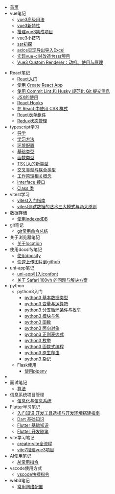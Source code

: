 * [首页](/README)    <!-- 对应 README.md -->
* vue笔记 <!-- 对应 articles/vue -->
	- [vue3高级用法](articles/vue/vue高级用法)
	- [vue3新特性](articles/vue/vue3新特性.md)
	- [搭建vue3集成项目](articles/vue/搭建vue3集成项目.md)
	- [vue3小技巧](articles/vue/vue3小技巧)
	- [ssr初探](/articles/vue/ssr初探)
	- [axios实现导出导入Excel](/articles/vue/axios实现导出导入Excel)
	- [实现vue-cli4改造为ssr项目](/articles/vue/实现vue-cli4改造为ssr项目)
	- [Vue3 Custom Renderer：动机、使用与原理](/articles/vue/Vue3CustomRenderer：动机、使用与原理)
- React笔记 <!-- 对应 articles/react -->
	- [React入门](/articles/react/React入门)
	- [使用 Create React App](/articles/react/使用%20Create%20React%20App)
	- [使用 Commit Lint 和 Husky 规范化 Git 提交信息](/articles/react/使用%20Commit%20Lint%20和%20Husky%20规范化%20Git%20提交信息)
	- [JSX的使用](/articles/react/JSX的使用)
	- [React Hooks](/articles/react/React%20Hooks)
	- [在 React 中使用 CSS 样式](/articles/react/在%20React%20中使用%20CSS%20样式)
	- [React表单组件](/articles/react/React表单组件)
	- [Redux状态管理](/articles/react/Redux状态管理)
- typescript学习 <!-- 对应 articles/typescript -->
	- [导学](articles/typescript/导学.md)
	- [学习方法](articles/typescript/01-学习方法.md)
	- [环境配置](articles/typescript/02-环境配置.md)
	- [基础类型](articles/typescript/03-基础类型.md)
	- [函数类型](articles/typescript/04-函数类型.md)
	- [TS引入的新类型](articles/typescript/05-TS引入的新类型.md)
	- [交叉类型与联合类型](articles/typescript/06-交叉类型与联合类型.md)
	- [工作原理相关概念](articles/typescript/07-工作原理相关概念.md)
	- [Interface 接口](articles/typescript/08-Interface接口.md)
	- [Class 类](articles/typescript/09-Class类.md)
- vitest学习
	- [vitest入门指南](articles/vitest/01-vitest入门指南.md)
	- [vitest测试数据的艺术三大模式与两大原则](articles/vitest/02-vitest测试数据的艺术三大模式与两大原则.md)
- 数据存储
	- [使用indexedDB](articles/storage/使用indexedDB)
- git笔记 <!-- 对应 articles/git -->
	- [git常用命令总结](articles/git/git常用命令总结)
- 关于浏览器笔记<!-- 对应 articles/browser -->
	- [关于location](articles/browser/关于location)
- 使用docsify笔记<!-- 对应 articles/docsify -->
	- [使用docsify](articles/docsify/使用docsify)
	- [快速上传图片到github](articles/docsify/快速上传图片到github)
- uni-app笔记
	- [uni-app引入iconfont](articles/uni-app/uni-app引入iconfont)
	- [关于 Safari 100vh 的问题与解决方案](articles/uni-app/关于Safari100vh的问题与解决方案)
- python<!-- 对应 articles/python -->
	- python3入门
		- [python3 基本数据类型](articles/python/python3入门/python3%20基本数据类型.md)
		- [python3 变量与运算符](articles/python/python3入门/python3%20变量与运算符.md)
		- [python3 分支循环条件与枚举](articles/python/python3入门/python3%20分支循环条件与枚举.md)
		- [python3 模块与包](articles/python/python3入门/python3%20模块与包.md)
		- [python3 函数](articles/python/python3入门/python3%20函数.md)
		- [python3 面向对象](articles/python/python3入门/python3%20面向对象.md)
		- [python3 正则表达式](articles/python/python3入门/python3%20正则表达式.md)
		- [python3 枚举](articles/python/python3入门/python3%20枚举.md)
		- [python3 函数式编程](articles/python/python3入门/python3%20函数式编程.md)
		- [python3 原生爬虫](articles/python/python3入门/python3%20原生爬虫.md)
		- [python3 杂记](articles/python/python3入门/python3%20杂记.md)
	- Flask使用
		- [使用pipenv](articles/python/Flask/使用pipenv.md)
- <!-- 高等数学
	- [Obsidan之数学公式的输入](articles/mathematics/Obsidan之数学公式的输入.md)
	- [函数](articles/mathematics/函数.md)
	- [极限](articles/mathematics/极限.md)
	- [导数](articles/mathematics/导数.md)
	- [积分](articles/mathematics/积分.md)
	- [多元函数](articles/mathematics/##%20多元函数.md)1 -->
- 面试笔记
	- [算法](articles/interview/算法.md)
- 信息系统项目管理
	- [信息化与信息系统](articles/Information/信息化与信息系统.md)
- Flutter学习笔记
	- [入门知识 开发工具选择与开发环境搭建指南](articles/flutter/入门知识%20开发工具选择与开发环境搭建指南.md)
	- [Dart 基础知识](articles/flutter/Dart%20基础知识.md)
	- [Flutter 基础知识](articles/flutter/Flutter%20基础知识.md)
	- [Flutter 开发随笔](articles/flutter/Flutter%20开发随笔.md)
- vite学习笔记
	- [create-vite全流程](articles/vite/create-vite全流程.md)
	- [vite7搭建vue3项目](vite7搭建vue3项目.md)
- AI使用笔记
	- [AI常用指令](articles/AI/AI常用指令.md)
- vscode使用方式
	- [vscode快捷指令](articles/vscode/vscode快捷指令.md)
- web3笔记 <!-- 对应 articles/web3 -->
	- [常用网络配置](articles/web3/常用网络配置)